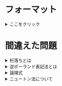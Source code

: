 # フォーマット

<details>
<summary>ここをクリック</summary>
隠されていた部分が表示される
</details>

# 間違えた問題

<details>
<summary>桁落ちとは</summary>
計算誤差の一つ。絶対値の差が小さい2つの値の差を求めたときに仮数部（小数点以下）の大半が打ち消しあい計算結果の有効桁数が少なることによって生じる誤差。<br>
ちなみに他の誤差は以下の通り<br><br>
丸め誤差：切り捨て、切り上げ等で下位の桁を削除することによる誤差<br>
打ち切り誤差：無限級数で表される数値の計算処理を有限項で打ち切ったことによって発生する誤差

</details>

<details>
<summary>逆ポーランド表記法とは</summary>
後置記法ともいい、「A+B」→「AB+」のように演算子を被演算子の右側に記述する表記法。<br>
変換するときは四則演算と同様に「×÷」が優先でその後に「+-」<br>
例）a+b✖️c<br>
1. a+bc✖️ のように乗算の変換をする<br>
2. abc✖️+　「bc✖️」を一つのまとまりとして、+を右側にする
</details>

<details>
<summary>論理式</summary>
論理和：OR<br>
論理積：AND
</details>

<details>
<summary>ニュートン法について</summary>
微分方程式の解の一つを求める方法。任意の定めた解の予測値からはじめて、接戦とx軸の交点を求める計算を繰り返しながら、f(x)=0となる解となるxに近づける方法。<br>
<a href="https://qiita.com/PlanetMeron/items/09d7eb204868e1a49f49">ニュートン法とは何か？？ニュートン法で解く方程式の近似解</a>
</details>
